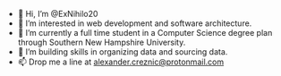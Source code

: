 - 👋 Hi, I’m @ExNihilo20
- 👀 I’m interested in web development and software architecture.
- 🌱 I’m currently a full time student in a Computer Science degree plan through Southern New Hampshire University.
- 💞️ I’m building skills in organizing data and sourcing data. 
- 📫 Drop me a line at alexander.creznic@protonmail.com

<!---
ExNihilo20/ExNihilo20 is a ✨ special ✨ repository because its `README.md` (this file) appears on your GitHub profile.
You can click the Preview link to take a look at your changes.
--->
